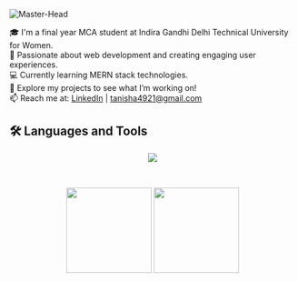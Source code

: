 ![Master-Head](https://github.com/user-attachments/assets/64c6c979-501d-40ca-acea-66373584943c)

<!-- 
<h1 align="center">Hi 👋, I'm Tanisha Bisht</h1>
-->

<p align="left">
    🎓 I'm a final year MCA student at Indira Gandhi Delhi Technical University for Women.<br>
    🌟 Passionate about web development and creating engaging user experiences.<br>
    💻 Currently learning MERN stack technologies.<br>
    🚀 Explore my projects to see what I’m working on!<br>
    📫 Reach me at: 
    <a href="https://www.linkedin.com/in/tanisha-bisht-30tb" target="_blank" rel="noreferrer">LinkedIn</a> | 
    <a href="mailto:ysghsj@example.com">tanisha4921@gmail.com</a>
</p>

## 🛠️ Languages and Tools
<p align="center">
  <a href="https://skillicons.dev">
    <img src="https://skillicons.dev/icons?i=html,css,js,php,mysql,bootstrap,tailwind,mongodb,express,react,nodejs,postman,cpp,py&perline=7" />
  </a>
</p>

<br>

<p align="center">
  <img src="https://github-readme-stats.vercel.app/api/top-langs?username=tanisha-0230&show_icons=true&locale=en&layout=compact" height="150px" />
  <img src="https://github-readme-streak-stats.herokuapp.com/?user=tanisha-0230" height="150px"/>
</p>
